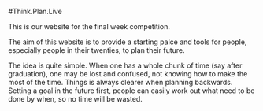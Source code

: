 #Think.Plan.Live

This is our website for the final week competition.

The aim of this website is to provide a starting palce and tools for people, especially people in their twenties, to plan their future. 

The idea is quite simple. When one has a whole chunk of time (say after graduation), one may be lost and confused, not knowing how to make the most of the time. Things is always clearer when planning backwards. Setting a goal in the future first, people can easily work out what need to be done by when, so no time will be wasted.







